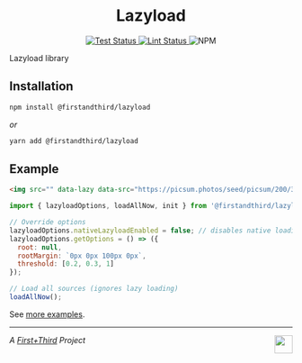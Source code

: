 <h1 align="center">Lazyload</h1>

<p align="center">
  <a href="https://github.com/firstandthird/lazyload/actions">
    <img src="https://img.shields.io/github/workflow/status/firstandthird/lazyload/Test/main?label=Tests&style=for-the-badge" alt="Test Status"/>
  </a>
  <a href="https://github.com/firstandthird/lazyload/actions">
    <img src="https://img.shields.io/github/workflow/status/firstandthird/lazyload/Lint/main?label=Lint&style=for-the-badge" alt="Lint Status"/>
  </a>
  <img src="https://img.shields.io/npm/v/@firstandthird/lazyload?style=for-the-badge" alt="NPM" />
</p>

Lazyload library

## Installation

```sh
npm install @firstandthird/lazyload
```

_or_

```sh
yarn add @firstandthird/lazyload
```

## Example

```html
<img src="" data-lazy data-src="https://picsum.photos/seed/picsum/200/300" alt="">
```

```js
import { lazyloadOptions, loadAllNow, init } from '@firstandthird/lazyload';

// Override options
lazyloadOptions.nativeLazyloadEnabled = false; // disables native loading="lazy"
lazyloadOptions.getOptions = () => ({
  root: null,
  rootMargin: `0px 0px 100px 0px`,
  threshold: [0.2, 0.3, 1]
});

// Load all sources (ignores lazy loading)
loadAllNow();
```

See [more examples](./example/index.html).

---

<a href="https://firstandthird.com"><img src="https://firstandthird.com/_static/ui/images/safari-pinned-tab-62813db097.svg" height="32" width="32" align="right"></a>

_A [First+Third](https://firstandthird.com) Project_
